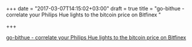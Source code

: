 +++
date = "2017-03-07T14:15:02+03:00"
draft = true
title = "go-bithue - correlate your Philips Hue lights to the bitcoin price on Bitfinex "

+++

<p><a href="https://t.co/t7R8XdP6Io">go-bithue - correlate your Philips Hue lights to the bitcoin price on Bitfinex </a></p>
